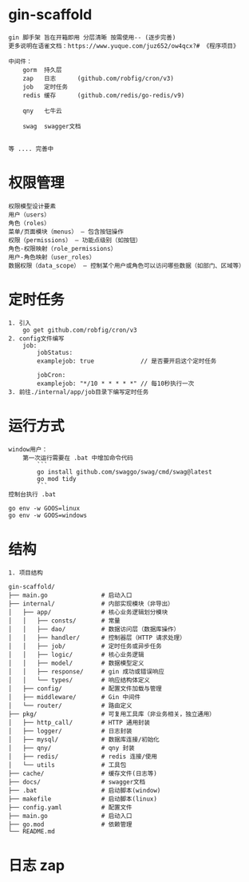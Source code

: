 # gin-scaffold
    gin 脚手架 旨在开箱即用 分层清晰 按需使用-- (逐步完善)
    更多说明在语雀文档：https://www.yuque.com/juz652/ow4qcx?# 《程序项目》

    中间件：
        gorm  持久层
        zap   日志      (github.com/robfig/cron/v3)
        job   定时任务
        redis 缓存      (github.com/redis/go-redis/v9)

        qny   七牛云

        swag  swagger文档
        

    等 .... 完善中

# 权限管理

    权限模型设计要素
    用户（users）
    角色（roles）
    菜单/页面模块（menus） — 包含按钮操作
    权限（permissions） — 功能点级别（如按钮）
    角色-权限映射（role_permissions）
    用户-角色映射（user_roles）
    数据权限（data_scope） — 控制某个用户或角色可以访问哪些数据（如部门、区域等）

# 定时任务
    1. 引入
        go get github.com/robfig/cron/v3
    2. config文件编写
        job:
            jobStatus:
            examplejob: true             // 是否要开启这个定时任务
            
            jobCron:
            examplejob: "*/10 * * * * *" // 每10秒执行一次
    3. 前往./internal/app/job目录下编写定时任务
        

# 运行方式
    window用户：
        第一次运行需要在 .bat 中增加命令代码
            ```
            go install github.com/swaggo/swag/cmd/swag@latest
            go mod tidy
            ```
    控制台执行 .bat
    
    go env -w GOOS=linux
    go env -w GOOS=windows
# 结构
    1. 项目结构

```
gin-scaffold/
├── main.go               # 启动入口
├── internal/             # 内部实现模块（非导出）
│   ├── app/              # 核心业务逻辑划分模块
│   │   ├── consts/       # 常量
│   │   ├── dao/          # 数据访问层（数据库操作）
│   │   ├── handler/      # 控制器层（HTTP 请求处理）
│   │   ├── job/          # 定时任务或异步任务
│   │   ├── logic/        # 核心业务逻辑
│   │   ├── model/        # 数据模型定义
│   │   ├── response/     # gin 成功或错误响应
│   │   └── types/        # 响应结构体定义
│   ├── config/           # 配置文件加载与管理
│   ├── middleware/       # Gin 中间件
│   └── router/           # 路由定义
├── pkg/                  # 可复用工具库（非业务相关，独立通用）
│   ├── http_call/        # HTTP 通用封装
│   ├── logger/           # 日志封装
│   ├── mysql/            # 数据库连接/初始化
│   ├── qny/              # qny 封装
│   ├── redis/            # redis 连接/使用
│   └── utils             # 工具包
├── cache/                # 缓存文件(日志等)
├── docs/                 # swagger文档
├── .bat                  # 启动脚本(window)
├── makefile              # 启动脚本(linux)
├── config.yaml           # 配置文件
├── main.go               # 启动入口
├── go.mod                # 依赖管理
└── README.md  
```

# 日志 zap
    